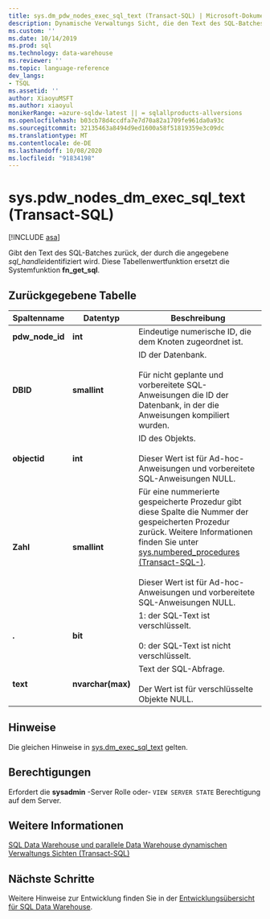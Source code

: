 ```yaml
---
title: sys.dm_pdw_nodes_exec_sql_text (Transact-SQL) | Microsoft-Dokumentation
description: Dynamische Verwaltungs Sicht, die den Text des SQL-Batches zurückgibt, der durch die angegebene sql_handle identifiziert wird.
ms.custom: ''
ms.date: 10/14/2019
ms.prod: sql
ms.technology: data-warehouse
ms.reviewer: ''
ms.topic: language-reference
dev_langs:
- TSQL
ms.assetid: ''
author: XiaoyuMSFT
ms.author: xiaoyul
monikerRange: =azure-sqldw-latest || = sqlallproducts-allversions
ms.openlocfilehash: b03cb78d4ccdfa7e7d70a82a1709fe961da0a93c
ms.sourcegitcommit: 32135463a8494d9ed1600a58f51819359e3c09dc
ms.translationtype: MT
ms.contentlocale: de-DE
ms.lasthandoff: 10/08/2020
ms.locfileid: "91834198"
---
```

# <a name="syspdw_nodes_dm_exec_sql_text-transact-sql"></a>sys.pdw_nodes_dm_exec_sql_text (Transact-SQL)
[!INCLUDE [asa](../../includes/applies-to-version/asa.md)]

Gibt den Text des SQL-Batches zurück, der durch die angegebene *sql_handle*identifiziert wird. Diese Tabellenwertfunktion ersetzt die Systemfunktion **fn_get_sql**.  
   
## <a name="table-returned"></a>Zurückgegebene Tabelle  
|Spaltenname|Datentyp|Beschreibung|  
|-----------------|---------------|-----------------|  
|**pdw_node_id**|**int**|Eindeutige numerische ID, die dem Knoten zugeordnet ist.|
|**DBID**|**smallint**|ID der Datenbank.<br /><br /> Für nicht geplante und vorbereitete SQL-Anweisungen die ID der Datenbank, in der die Anweisungen kompiliert wurden.|  
|**objectid**|**int**|ID des Objekts.<br /><br /> Dieser Wert ist für Ad-hoc-Anweisungen und vorbereitete SQL-Anweisungen NULL.|  
|**Zahl**|**smallint**|Für eine nummerierte gespeicherte Prozedur gibt diese Spalte die Nummer der gespeicherten Prozedur zurück. Weitere Informationen finden Sie unter [sys.numbered_procedures &#40;Transact-SQL-&#41;](../../relational-databases/system-catalog-views/sys-numbered-procedures-transact-sql.md).<br /><br /> Dieser Wert ist für Ad-hoc-Anweisungen und vorbereitete SQL-Anweisungen NULL.|  
|**.**|**bit**|1: der SQL-Text ist verschlüsselt.<br /><br /> 0: der SQL-Text ist nicht verschlüsselt.|  
|**text**|**nvarchar(max)**|Text der SQL-Abfrage.<br /><br /> Der Wert ist für verschlüsselte Objekte NULL.|  

## <a name="remarks"></a>Hinweise  
Die gleichen Hinweise in [sys.dm_exec_sql_text](./sys-dm-exec-sql-text-transact-sql.md?view=sql-server-ver15) gelten.  
  
## <a name="permissions"></a>Berechtigungen  
 Erfordert die **sysadmin** -Server Rolle oder- `VIEW SERVER STATE` Berechtigung auf dem Server.  
  
## <a name="see-also"></a>Weitere Informationen  
 [SQL Data Warehouse und parallele Data Warehouse dynamischen Verwaltungs Sichten &#40;Transact-SQL&#41;](../../relational-databases/system-dynamic-management-views/sql-and-parallel-data-warehouse-dynamic-management-views.md)  

  ## <a name="next-steps"></a>Nächste Schritte
 Weitere Hinweise zur Entwicklung finden Sie in der [Entwicklungsübersicht für SQL Data Warehouse](/azure/sql-data-warehouse/sql-data-warehouse-overview-develop).